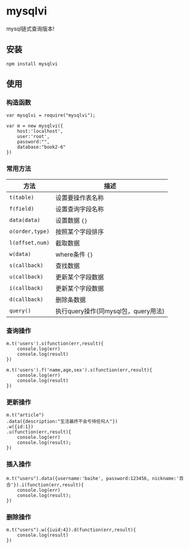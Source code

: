 # mysqlvi
mysql链式查询版本!

## 安装
```
npm install mysqlvi
```

## 使用

### 构造函数
```
var mysqlvi = require("mysqlvi");

var m = new mysqlvi({
	host:'localhost',
	user:'root',
	password:"",
	database:"book2-6"
})
```

### 常用方法
| 方法  | 描述  |
|--------|-----------------|
| `t(table)` |  设置要操作表名称 |
| `f(field)` | 设置查询字段名称 |
| `data(data)` | 设置数据 `{}` |
| `o(order,type)` | 按照某个字段排序 |
| `l(offset,num)` | 截取数据 |
| `w(data)` | where条件 `{}` |
| `s(callback)` | 查找数据 |
| `u(callback)` |  更新某个字段数据 |
| `i(callback)` | 更新某个字段数据 |
| `d(callback)` |  删除条数据 |
| `query()` |  执行query操作(同mysql包，query用法) |

### 查询操作
```
m.t('users').s(function(err,result){
 	console.log(err)
 	console.log(result)
})

m.t('users').f('name,age,sex').s(function(err,result){
 	console.log(err)
 	console.log(result)
})
```
### 更新操作
```
m.t("article")
.data({description:"生活最终不会亏待任何人"})
.w({id:1})
.u(function(err,result){
	console.log(err)
	console.log(result);
})
```

### 插入操作
```
m.t("users").data({username:'baihe', password:123456, nickname:'百合'}).i(function(err,result){
	console.log(err)
	console.log(result);
})
```

### 删除操作
```
m.t("users").w({iuid:4}).d(function(err,result){
	console.log(result)
})
```

